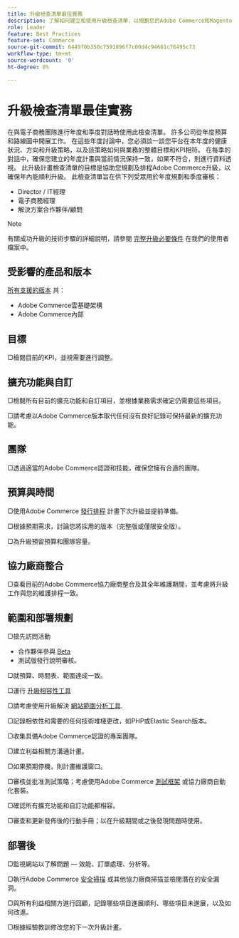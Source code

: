 ```yaml
---
title: 升級檢查清單最佳實務
description: 了解如何建立和使用升級檢查清單，以規劃您的Adobe Commerce和Magento Open Source升級策略。
role: Leader
feature: Best Practices
feature-set: Commerce
source-git-commit: 644970b350c7591896f7c00d4c94661c76495c73
workflow-type: tm+mt
source-wordcount: '0'
ht-degree: 0%

---
```



# 升級檢查清單最佳實務

在與電子商務團隊進行年度和季度對話時使用此檢查清單。 許多公司從年度預算和路線圖中開展工作。 在這些年度討論中，您必須談一談您平台在本年度的健康狀況、方向和升級策略，以及該策略如何與業務的整體目標和KPI相符。 在每季的對話中，確保您建立的年度計畫與當前情況保持一致，如果不符合，則進行資料透視。 此升級計畫檢查清單的目標是協助您規劃及排程Adobe Commerce升級，以確保年內能順利升級。 此檢查清單旨在供下列受眾用於年度規劃和季度審核：

- Director / IT經理
- 電子商務經理
- 解決方案合作夥伴/顧問

>[!NOTE]
>
>有關成功升級的技術步驟的詳細說明，請參閱 [完整升級必要條件](../../../upgrade/prepare/prerequisites.md) 在我們的使用者檔案中。

## 受影響的產品和版本

[所有支援的版本](../../../release/versions.md) 共：

- Adobe Commerce雲基礎架構
- Adobe Commerce內部

## 目標

▢檢閱目前的KPI，並視需要進行調整。

## 擴充功能與自訂

▢檢閱所有目前的擴充功能和自訂項目，並根據業務需求確定仍需要這些項目。

▢請考慮以Adobe Commerce版本取代任何沒有良好記錄可保持最新的擴充功能。

## 團隊

▢透過適當的Adobe Commerce認證和技能，確保您擁有合適的團隊。

## 預算與時間

▢使用Adobe Commerce [發行排程](../../../release/schedule.md) 計畫下次升級並提前準備。

▢根據預期需求，討論您將採用的版本（完整版或僅限安全版）。

▢為升級預留預算和團隊容量。

## 協力廠商整合

▢查看目前的Adobe Commerce協力廠商整合及其全年維護期間，並考慮將升級工作與您的維護排程一致。

## 範圍和部署規劃

▢搶先訪問活動

- 合作夥伴參與 [Beta](../../../release/beta-program.md)
- 測試版發行說明審核。

▢就預算、時間表、範圍達成一致。

▢運行 [升級相容性工具](../../../upgrade/upgrade-compatibility-tool/overview.md)

▢請考慮使用升級解決 [網站範圍分析工具](../../../tools/site-wide-analysis-tool/intro.md).

▢記錄相依性和需要的任何技術堆棧更改，如PHP或Elastic Search版本。

▢收集具備Adobe Commerce認證的專案團隊。

▢建立利益相關方溝通計畫。

▢如果預期停機，則計畫維護窗口。

▢審核並批准測試策略；考慮使用Adobe Commerce [測試框架](https://developer.adobe.com/commerce/testing/) 或協力廠商自動化套裝。

▢確認所有擴充功能和自訂功能都相容。

▢審查和更新發佈後的行動手冊；以在升級期間或之後發現問題時使用。

## 部署後

▢監視網站以了解問題 — 效能、訂單處理、分析等。

▢執行Adobe Commerce [安全掃描](https://account.magento.com/scanner/dashboard/) 或其他協力廠商掃描並檢閱潛在的安全漏洞。

▢與所有利益相關方進行回顧，記錄哪些項目進展順利、哪些項目未進展，以及如何改進。

▢根據經驗教訓修改您的下一次升級計畫。
